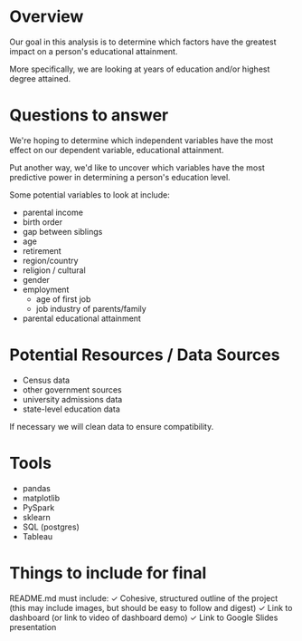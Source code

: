 # Overview
Our goal in this analysis is to determine which factors have the greatest impact on a person's educational attainment.

More specifically, we are looking at years of education and/or highest degree attained.



# Questions to answer
We're hoping to determine which independent variables have the most effect on our dependent variable, educational attainment.

Put another way, we'd like to uncover which variables have the most predictive power in determining a person's education level.

Some potential variables to look at include:

- parental income
- birth order
- gap between siblings
- age
- retirement
- region/country
- religion / cultural
- gender
- employment
	- age of first job
	- job industry of parents/family
- parental educational attainment



# Potential Resources / Data Sources

- Census data
- other government sources
- university admissions data
- state-level education data

If necessary we will clean data to ensure compatibility.


# Tools

- pandas
- matplotlib
- PySpark
- sklearn
- SQL (postgres)
- Tableau



# Things to include for final
README.md must include:
✓ Cohesive, structured outline of the project (this may include images, but should be easy to follow and digest)
✓ Link to dashboard (or link to video of dashboard demo)
✓ Link to Google Slides presentation
